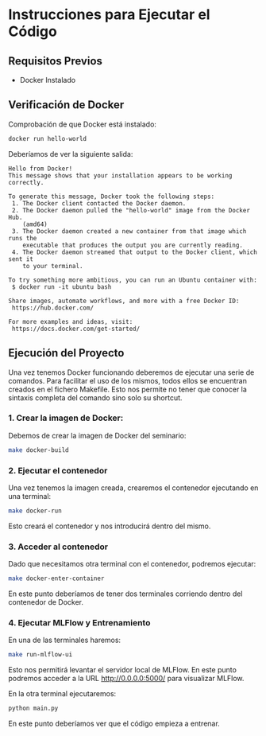 # Instrucciones para Ejecutar el Código

## Requisitos Previos
- Docker Instalado

## Verificación de Docker
Comprobación de que Docker está instalado:
  ```bash
  docker run hello-world
  ```

Deberíamos de ver la siguiente salida:
```text
Hello from Docker!
This message shows that your installation appears to be working correctly.

To generate this message, Docker took the following steps:
 1. The Docker client contacted the Docker daemon.
 2. The Docker daemon pulled the "hello-world" image from the Docker Hub.
    (amd64)
 3. The Docker daemon created a new container from that image which runs the
    executable that produces the output you are currently reading.
 4. The Docker daemon streamed that output to the Docker client, which sent it
    to your terminal.

To try something more ambitious, you can run an Ubuntu container with:
 $ docker run -it ubuntu bash

Share images, automate workflows, and more with a free Docker ID:
 https://hub.docker.com/

For more examples and ideas, visit:
 https://docs.docker.com/get-started/
```

## Ejecución del Proyecto

Una vez tenemos Docker funcionando deberemos de ejecutar una serie de comandos. Para facilitar el uso de los mismos, todos ellos se encuentran creados en el fichero Makefile. Esto nos permite no tener que conocer la sintaxis completa del comando sino solo su shortcut.

### 1. Crear la imagen de Docker:
Debemos de crear la imagen de Docker del seminario:
```bash
make docker-build
```

### 2. Ejecutar el contenedor
Una vez tenemos la imagen creada, crearemos el contenedor ejecutando en una terminal:
```bash
make docker-run
```
Esto creará el contenedor y nos introducirá dentro del mismo.

### 3. Acceder al contenedor
Dado que necesitamos otra terminal con el contenedor, podremos ejecutar:
```bash
make docker-enter-container
```

En este punto deberíamos de tener dos terminales corriendo dentro del contenedor de Docker.

### 4. Ejecutar MLFlow y Entrenamiento
En una de las terminales haremos:
```bash
make run-mlflow-ui
```
Esto nos permitirá levantar el servidor local de MLFlow. En este punto podremos acceder a la URL http://0.0.0.0:5000/ para visualizar MLFlow.

En la otra terminal ejecutaremos:
```bash
python main.py
```

En este punto deberíamos ver que el código empieza a entrenar.